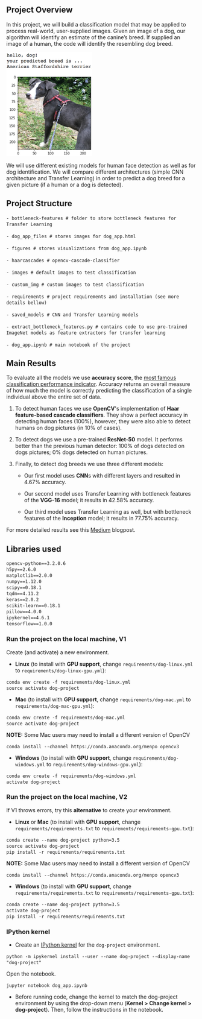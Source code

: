 ## Project Overview

In this project, we will build a classification model that may be applied to process real-world, user-supplied images.  Given an image of a dog, our algorithm will identify an estimate of the canine’s breed. If supplied an image of a human, the code will identify the resembling dog breed.

![Dog Breed Prediction](sample_dog_output.png)

We will use different existing models for human face detection as well as for dog identification. We will compare different architectures (simple CNN architecture and Transfer Learning) in order to predict a dog breed for a given picture (if a human or a dog is detected). 

## Project Structure

```
- bottleneck-features # folder to store bottleneck features for Transfer Learning

- dog_app_files # stores images for dog_app.html

- figures # stores visualizations from dog_app.ipynb

- haarcascades # opencv-cascade-classifier

- images # default images to test classification

- custom_img # custom images to test classification

- requirements # project requirements and installation (see more details bellow)

- saved_models # CNN and Transfer Learning models

- extract_bottleneck_features.py # contains code to use pre-trained ImageNet models as feature extractors for transfer learning

- dog_app.ipynb # main notebook of the project
```

## Main Results

To evaluate all the models we use **accuracy score**, the [most famous classification performance indicator](https://arxiv.org/pdf/2008.05756.pdf). Accuracy returns an overall measure of how much the model is correctly predicting the classification of a single individual above the entire set of data.

1. To detect human faces we use **OpenCV**'s implementation of **Haar feature-based cascade classifiers**. They show a perfect accuracy in detecting human faces (100%), however, they were also able to detect humans on dog pictures (in 10% of cases).

2. To detect dogs we use a pre-trained **ResNet-50** model. It performs better than the previous human detector: 100% of dogs detected on dogs pictures; 0% dogs detected on human pictures. 

3. Finally, to detect dog breeds we use three different models:

    - Our first model uses **CNN**s with different layers and resulted in 4.67% accuracy.

    - Our second model uses Transfer Learning with bottleneck features of the **VGG-16** model; it results in 42.58% accuracy.

    - Our third model uses Transfer Learning as well, but with bottleneck features of the **Inception** model; it results in 77.75% accuracy.

For more detailed results see this [Medium](https://medium.com/@nbobkova174/dog-classification-with-cnns-and-transfer-learning-6a45fa7024fd) blogpost.

## Libraries used

```
opencv-python==3.2.0.6
h5py==2.6.0
matplotlib==2.0.0
numpy==1.12.0
scipy==0.18.1
tqdm==4.11.2
keras==2.0.2
scikit-learn==0.18.1
pillow==4.0.0
ipykernel==4.6.1
tensorflow==1.0.0
```

### Run the project on the local machine, V1

Create (and activate) a new environment.

- __Linux__ (to install with __GPU support__, change `requirements/dog-linux.yml` to `requirements/dog-linux-gpu.yml`): 

```
conda env create -f requirements/dog-linux.yml
source activate dog-project
```

- __Mac__ (to install with __GPU support__, change `requirements/dog-mac.yml` to `requirements/dog-mac-gpu.yml`):

```
conda env create -f requirements/dog-mac.yml
source activate dog-project
```

**NOTE:** Some Mac users may need to install a different version of OpenCV

```
conda install --channel https://conda.anaconda.org/menpo opencv3
```

- __Windows__ (to install with __GPU support__, change `requirements/dog-windows.yml` to `requirements/dog-windows-gpu.yml`):

```
conda env create -f requirements/dog-windows.yml
activate dog-project
```

### Run the project on the local machine, V2

If V1 throws errors, try this __alternative__ to create your environment.

- __Linux__ or __Mac__ (to install with __GPU support__, change `requirements/requirements.txt` to `requirements/requirements-gpu.txt`):

```
conda create --name dog-project python=3.5
source activate dog-project
pip install -r requirements/requirements.txt
```

**NOTE:** Some Mac users may need to install a different version of OpenCV

```
conda install --channel https://conda.anaconda.org/menpo opencv3
```

- __Windows__ (to install with __GPU support__, change `requirements/requirements.txt` to `requirements/requirements-gpu.txt`):

```
conda create --name dog-project python=3.5
activate dog-project
pip install -r requirements/requirements.txt
```

### IPython kernel

- Create an [IPython kernel](http://ipython.readthedocs.io/en/stable/install/kernel_install.html) for the `dog-project` environment.

```
python -m ipykernel install --user --name dog-project --display-name "dog-project"
```

Open the notebook.

```
jupyter notebook dog_app.ipynb
```

- Before running code, change the kernel to match the dog-project environment by using the drop-down menu (**Kernel > Change kernel > dog-project**). Then, follow the instructions in the notebook.
